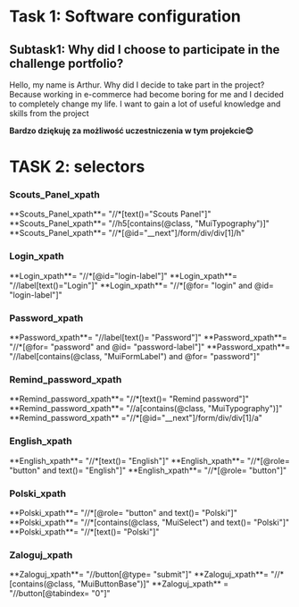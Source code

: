 <h1>Task 1: Software configuration</h1>
<h2> Subtask1: Why did I choose to participate in the challenge portfolio?</h2>
Hello, my name is Arthur. Why did I decide to take part in the project? Because working in e-commerce had become boring for me and I decided to completely change my life. I want to gain a lot of useful knowledge and skills from the project

**Bardzo dziękuję za możliwość uczestniczenia w tym projekcie😊**

<h1> TASK 2: selectors</h1>

<h3>Scouts_Panel_xpath</h3>
**Scouts_Panel_xpath**= "//*[text()="Scouts Panel"]"
**Scouts_Panel_xpath**= "//h5[contains(@class, "MuiTypography")]"
**Scouts_Panel_xpath**= "//*[@id="__next"]/form/div/div[1]/h"

<h3>Login_xpath</h3>
**Login_xpath**= "//*[@id="login-label"]"
**Login_xpath**= "//label[text()="Login"]"
**Login_xpath**= "//*[@for= "login" and @id= "login-label"]"

<h3>Password_xpath</h3>
**Password_xpath**= "//label[text()= "Password"]"
**Password_xpath**= "//*[@for= "password" and @id= "password-label"]"
**Password_xpath**= "//label[contains(@class, "MuiFormLabel") and @for= "password"]"

<h3>Remind_password_xpath</h3>
**Remind_password_xpath**= "//*[text()= "Remind password"]"
**Remind_password_xpath**= "//a[contains(@class, "MuiTypography")]"
**Remind_password_xpath** ="//*[@id="__next"]/form/div/div[1]/a"

<h3>English_xpath</h3>
**English_xpath**= "//*[text()= "English"]"
**English_xpath**= "//*[@role= "button" and text()= "English"]"
**English_xpath**= "//*[@role= "button"]"

<h3>Polski_xpath</h3>
**Polski_xpath**= "//*[@role= "button" and text()= "Polski"]"
**Polski_xpath**= "//*[contains(@class, "MuiSelect") and text()= "Polski"]"
**Polski_xpath**= "//*[text()= "Polski"]"

<h3>Zaloguj_xpath</h3>
**Zaloguj_xpath**= "//button[@type= "submit"]"
**Zaloguj_xpath**= "//*[contains(@class, "MuiButtonBase")]"
**Zaloguj_xpath** = "//button[@tabindex= "0"]"
